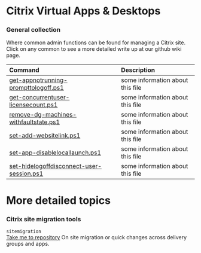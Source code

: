 # Citrix Virtual Apps & Desktops
### General collection <br>
Where common admin functions can be found for managing a Citrix site. Click on any common to see a more detailed write up at our github wiki page.

| Command | Description |
| :--- | :--- |
| [get-appnotrunning-prompttologoff.ps1]() | some information about this file |
| [get-concurrentuser-licensecount.ps1]() | some information about this file |
| [remove-dg-machines-withfaultstate.ps1]() | some information about this file |
| [set-add-websitelink.ps1]() | some information about this file |
| [set-app-disablelocallaunch.ps1]() | some information about this file |
| [set-hidelogoffdisconnect-user-session.ps1]() | some information about this file |

# More detailed topics
### Citrix site migration tools <br>
`sitemigration` <br>
[Take me to repository](sitemigration)
On site migration or quick changes across delivery groups and apps. <br>
